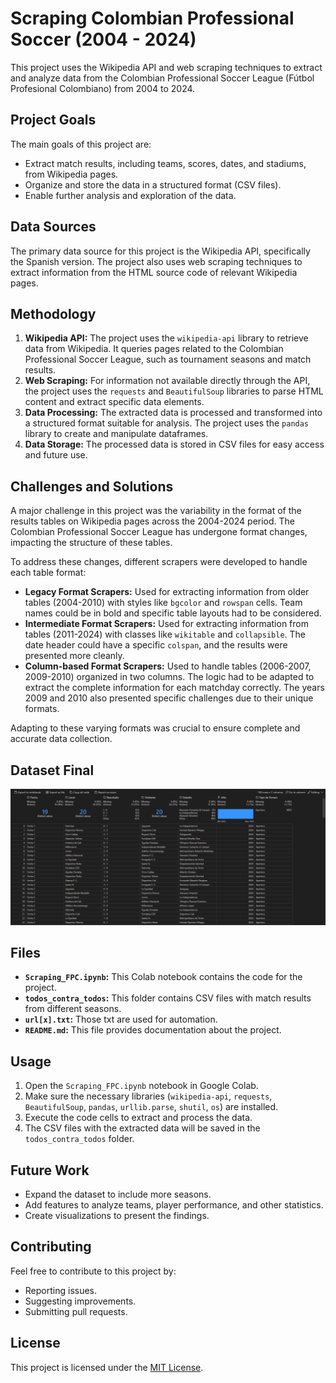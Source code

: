 # Scraping Colombian Professional Soccer (2004 - 2024)

This project uses the Wikipedia API and web scraping techniques to extract and analyze data from the Colombian Professional Soccer League (Fútbol Profesional Colombiano) from 2004 to 2024.

## Project Goals

The main goals of this project are:

* Extract match results, including teams, scores, dates, and stadiums, from Wikipedia pages.
* Organize and store the data in a structured format (CSV files).
* Enable further analysis and exploration of the data.

## Data Sources

The primary data source for this project is the Wikipedia API, specifically the Spanish version. The project also uses web scraping techniques to extract information from the HTML source code of relevant Wikipedia pages.

## Methodology

1. **Wikipedia API:** The project uses the `wikipedia-api` library to retrieve data from Wikipedia. It queries pages related to the Colombian Professional Soccer League, such as tournament seasons and match results.
2. **Web Scraping:** For information not available directly through the API, the project uses the `requests` and `BeautifulSoup` libraries to parse HTML content and extract specific data elements.
3. **Data Processing:** The extracted data is processed and transformed into a structured format suitable for analysis. The project uses the `pandas` library to create and manipulate dataframes.
4. **Data Storage:** The processed data is stored in CSV files for easy access and future use.

## Challenges and Solutions

A major challenge in this project was the variability in the format of the results tables on Wikipedia pages across the 2004-2024 period. The Colombian Professional Soccer League has undergone format changes, impacting the structure of these tables.

To address these changes, different scrapers were developed to handle each table format:

* **Legacy Format Scrapers:** Used for extracting information from older tables (2004-2010) with styles like `bgcolor` and `rowspan` cells. Team names could be in bold and specific table layouts had to be considered.
* **Intermediate Format Scrapers:** Used for extracting information from tables (2011-2024) with classes like `wikitable` and `collapsible`. The date header could have a specific `colspan`, and the results were presented more cleanly.
* **Column-based Format Scrapers:** Used to handle tables (2006-2007, 2009-2010) organized in two columns. The logic had to be adapted to extract the complete information for each matchday correctly. The years 2009 and 2010 also presented specific challenges due to their unique formats.

Adapting to these varying formats was crucial to ensure complete and accurate data collection.

## Dataset Final

![Dataset Final](image.png)

## Files

* **`Scraping_FPC.ipynb`:** This Colab notebook contains the code for the project.
* **`todos_contra_todos`:** This folder contains CSV files with match results from different seasons.
* **`url[x].txt`:** Those txt are used for automation.
* **`README.md`:** This file provides documentation about the project.

## Usage

1. Open the `Scraping_FPC.ipynb` notebook in Google Colab.
2. Make sure the necessary libraries (`wikipedia-api`, `requests`, `BeautifulSoup`, `pandas`, `urllib.parse`, `shutil`, `os`) are installed.
3. Execute the code cells to extract and process the data.
4. The CSV files with the extracted data will be saved in the `todos_contra_todos` folder.

## Future Work

* Expand the dataset to include more seasons.
* Add features to analyze teams, player performance, and other statistics.
* Create visualizations to present the findings.

## Contributing

Feel free to contribute to this project by:

* Reporting issues.
* Suggesting improvements.
* Submitting pull requests.

## License

This project is licensed under the [MIT License](https://opensource.org/licenses/MIT).